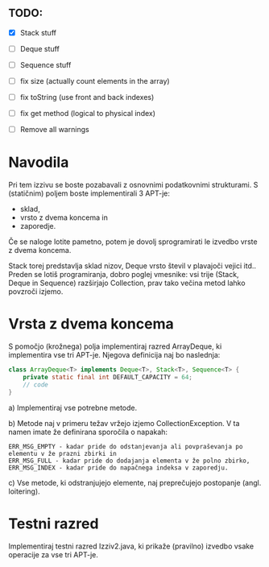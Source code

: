 ## TODO:
- [x] Stack stuff
- [ ] Deque stuff
- [ ] Sequence stuff
- [ ] fix size (actually count elements in the array)
- [ ] fix toString (use front and back indexes)
- [ ] fix get method (logical to physical index)
- [ ] Remove all warnings 


# Navodila

Pri tem izzivu se boste pozabavali z osnovnimi podatkovnimi strukturami. S (statičnim) poljem boste implementirali 3 APT-je: 
  -  sklad, 
  -  vrsto z dvema koncema in 
  -  zaporedje. 

Če se naloge lotite pametno, potem je dovolj sprogramirati le izvedbo vrste z dvema koncema.

Stack<String> torej predstavlja sklad nizov, Deque<Double> vrsto števil v plavajoči vejici itd..
Preden se lotiš programiranja, dobro poglej vmesnike: vsi trije (Stack<T>, Deque<T> in Sequence<T>) razširjajo Collection, prav tako večina metod lahko povzroči izjemo.

# Vrsta z dvema koncema

S pomočjo (krožnega) polja implementiraj razred ArrayDeque<T>, ki implementira vse tri APT-je. Njegova definicija naj bo naslednja:
```java
class ArrayDeque<T> implements Deque<T>, Stack<T>, Sequence<T> {
    private static final int DEFAULT_CAPACITY = 64;
    // code
}
```
a) Implementiraj vse potrebne metode.

b) Metode naj v primeru težav vržejo izjemo CollectionException. V ta namen imate že definirana sporočila o napakah:

    ERR_MSG_EMPTY - kadar pride do odstanjevanja ali povpraševanja po elementu v že prazni zbirki in
    ERR_MSG_FULL - kadar pride do dodajanja elementa v že polno zbirko,
    ERR_MSG_INDEX - kadar pride do napačnega indeksa v zaporedju.

c) Vse metode, ki odstranjujejo elemente, naj preprečujejo postopanje (angl. loitering).
# Testni razred

Implementiraj testni razred Izziv2.java, ki prikaže (pravilno) izvedbo vsake operacije za vse tri APT-je.
